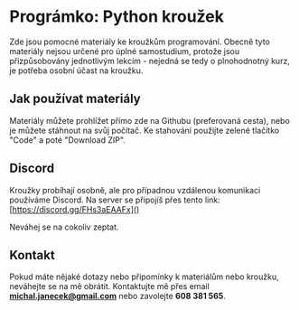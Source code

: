# Prográmko: Python kroužek

Zde jsou pomocné materiály ke kroužkům programování.
Obecně tyto materiály nejsou určené pro úplné samostudium, protože jsou přizpůsobovány jednotlivým lekcím - nejedná se tedy o plnohodnotný kurz, je potřeba osobní účast na kroužku.

## Jak používat materiály
Materiály můžete prohlížet přímo zde na Githubu (preferovaná cesta), nebo je můžete stáhnout na svůj počítač. Ke stahování použijte zelené tlačítko "Code" a poté "Download ZIP".

## Discord
Kroužky probíhají osobně, ale pro případnou vzdálenou komunikaci používáme Discord. 
Na server se připojíš přes tento link: [https://discord.gg/FHs3aEAAFx]()

Neváhej se na cokoliv zeptat. 

## Kontakt
Pokud máte nějaké dotazy nebo připomínky k materiálům nebo kroužku, neváhejte se na mě obrátit. Kontaktujte mě přes email **michal.janecek@gmail.com** nebo zavolejte **608 381 565**. 
